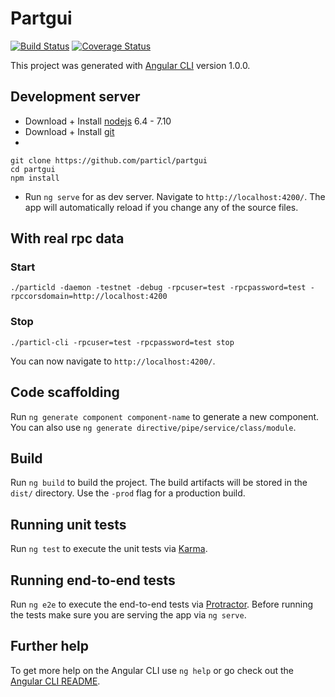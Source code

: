 # Partgui

[![Build Status](https://travis-ci.org/particl/partgui.svg?branch=master)](https://travis-ci.org/particl/partgui)
[![Coverage Status](https://coveralls.io/repos/github/particl/partgui/badge.svg?branch=master)](https://coveralls.io/github/particl/partgui?branch=master)

This project was generated with [Angular CLI](https://github.com/angular/angular-cli) version 1.0.0.

## Development server
* Download + Install [nodejs](https://nodejs.org/) 6.4 - 7.10
* Download + Install [git](https://git-scm.com/)
*
```
git clone https://github.com/particl/partgui
cd partgui
npm install
```
* Run `ng serve` for as dev server. Navigate to `http://localhost:4200/`. The app will automatically reload if you change any of the source files.

## With real rpc data
### Start
```
./particld -daemon -testnet -debug -rpcuser=test -rpcpassword=test -rpccorsdomain=http://localhost:4200
```

### Stop
```
./particl-cli -rpcuser=test -rpcpassword=test stop
```

You can now navigate to `http://localhost:4200/`.

## Code scaffolding

Run `ng generate component component-name` to generate a new component. You can also use `ng generate directive/pipe/service/class/module`.

## Build

Run `ng build` to build the project. The build artifacts will be stored in the `dist/` directory. Use the `-prod` flag for a production build.

## Running unit tests

Run `ng test` to execute the unit tests via [Karma](https://karma-runner.github.io).

## Running end-to-end tests

Run `ng e2e` to execute the end-to-end tests via [Protractor](http://www.protractortest.org/).
Before running the tests make sure you are serving the app via `ng serve`.

## Further help

To get more help on the Angular CLI use `ng help` or go check out the [Angular CLI README](https://github.com/angular/angular-cli/blob/master/README.md).
